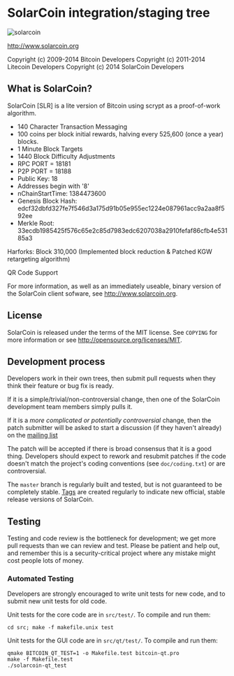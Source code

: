 SolarCoin integration/staging tree
================================
![solarcoin](http://i.imgur.com/BS9hSS8.png)

http://www.solarcoin.org

Copyright (c) 2009-2014 Bitcoin Developers
Copyright (c) 2011-2014 Litecoin Developers
Copyright (c) 2014 SolarCoin Developers

What is SolarCoin?
----------------

SolarCoin [SLR] is a lite version of Bitcoin using scrypt as a proof-of-work algorithm.

- 140 Character Transaction Messaging
- 100 coins per block initial rewards, halving every 525,600 (once a year) blocks.
- 1 Minute Block Targets
- 1440 Block Difficulty Adjustments
- RPC PORT = 18181
- P2P PORT = 18188
- Public Key: 18
- Addresses begin with '8'
- nChainStartTime: 1384473600
- Genesis Block Hash: edcf32dbfd327fe7f546d3a175d91b05e955ec1224e087961acc9a2aa8f592ee
- Merkle Root: 33ecdb1985425f576c65e2c85d7983edc6207038a2910fefaf86cfb4e53185a3

Harforks: 
Block 310,000 (Implemented block reduction & Patched KGW retargeting algorithm)

QR Code Support

For more information, as well as an immediately useable, binary version of
the SolarCoin client sofware, see http://www.solarcoin.org.

License
-------

SolarCoin is released under the terms of the MIT license. See `COPYING` for more
information or see http://opensource.org/licenses/MIT.

Development process
-------------------

Developers work in their own trees, then submit pull requests when they think
their feature or bug fix is ready.

If it is a simple/trivial/non-controversial change, then one of the SolarCoin
development team members simply pulls it.

If it is a *more complicated or potentially controversial* change, then the patch
submitter will be asked to start a discussion (if they haven't already) on the
[mailing list](http://ADDE-DEVELOPER-MAILING-LIST.solarcoin.cc)

The patch will be accepted if there is broad consensus that it is a good thing.
Developers should expect to rework and resubmit patches if the code doesn't
match the project's coding conventions (see `doc/coding.txt`) or are
controversial.

The `master` branch is regularly built and tested, but is not guaranteed to be
completely stable. [Tags](https://github.com/bitcoin/bitcoin/tags) are created
regularly to indicate new official, stable release versions of SolarCoin.

Testing
-------

Testing and code review is the bottleneck for development; we get more pull
requests than we can review and test. Please be patient and help out, and
remember this is a security-critical project where any mistake might cost people
lots of money.

### Automated Testing

Developers are strongly encouraged to write unit tests for new code, and to
submit new unit tests for old code.

Unit tests for the core code are in `src/test/`. To compile and run them:

    cd src; make -f makefile.unix test

Unit tests for the GUI code are in `src/qt/test/`. To compile and run them:

    qmake BITCOIN_QT_TEST=1 -o Makefile.test bitcoin-qt.pro
    make -f Makefile.test
    ./solarcoin-qt_test


